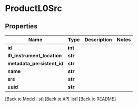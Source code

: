 # ProductL0Src

## Properties
Name | Type | Description | Notes
------------ | ------------- | ------------- | -------------
**id** | **int** |  | 
**l0_instrument_location** | **str** |  | 
**metadata_persistent_id** | **str** |  | 
**name** | **str** |  | 
**srs** | **str** |  | 
**uuid** | **str** |  | 

[[Back to Model list]](../README.md#documentation-for-models) [[Back to API list]](../README.md#documentation-for-api-endpoints) [[Back to README]](../README.md)


